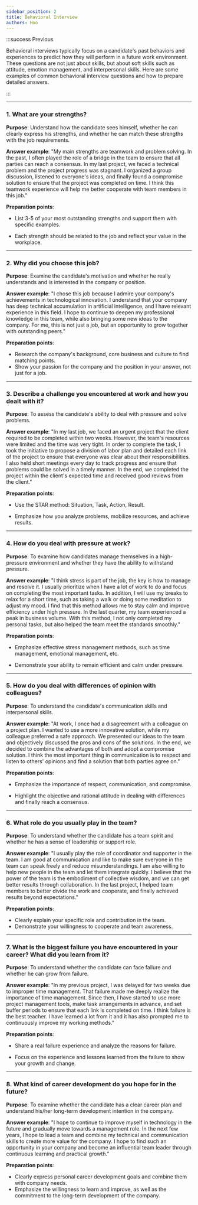 ```yaml
---
sidebar_position: 2
title: Behavioral Interview
authors: Hoo
---
```


:::success Previous

Behavioral interviews typically focus on a candidate's past behaviors and experiences to predict how they will perform in a future work environment. These questions are not just about skills, but about soft skills such as attitude, emotion management, and interpersonal skills. Here are some examples of common behavioral interview questions and how to prepare detailed answers.

::: 

------
### 1. What are your strengths?

**Purpose**: Understand how the candidate sees himself, whether he can clearly express his strengths, and whether he can match these strengths with the job requirements.

**Answer example**: "My main strengths are teamwork and problem solving. In the past, I often played the role of a bridge in the team to ensure that all parties can reach a consensus. In my last project, we faced a technical problem and the project progress was stagnant. I organized a group discussion, listened to everyone's ideas, and finally found a compromise solution to ensure that the project was completed on time. I think this teamwork experience will help me better cooperate with team members in this job."

**Preparation points**:

- List 3-5 of your most outstanding strengths and support them with specific examples.

- Each strength should be related to the job and reflect your value in the workplace.

------

### 2. Why did you choose this job?

**Purpose**: Examine the candidate's motivation and whether he really understands and is interested in the company or position.

**Answer example**: "I chose this job because I admire your company's achievements in technological innovation. I understand that your company has deep technical accumulation in artificial intelligence, and I have relevant experience in this field. I hope to continue to deepen my professional knowledge in this team, while also bringing some new ideas to the company. For me, this is not just a job, but an opportunity to grow together with outstanding peers."

**Preparation points**:

- Research the company's background, core business and culture to find matching points.
- Show your passion for the company and the position in your answer, not just for a job.

------

### 3. Describe a challenge you encountered at work and how you dealt with it?

**Purpose**: To assess the candidate's ability to deal with pressure and solve problems.

**Answer example**: "In my last job, we faced an urgent project that the client required to be completed within two weeks. However, the team's resources were limited and the time was very tight. In order to complete the task, I took the initiative to propose a division of labor plan and detailed each link of the project to ensure that everyone was clear about their responsibilities. I also held short meetings every day to track progress and ensure that problems could be solved in a timely manner. In the end, we completed the project within the client's expected time and received good reviews from the client."

**Preparation points**:

- Use the STAR method: Situation, Task, Action, Result.

- Emphasize how you analyze problems, mobilize resources, and achieve results.

------

### 4. How do you deal with pressure at work?

**Purpose**: To examine how candidates manage themselves in a high-pressure environment and whether they have the ability to withstand pressure.

**Answer example**: "I think stress is part of the job, the key is how to manage and resolve it. I usually prioritize when I have a lot of work to do and focus on completing the most important tasks. In addition, I will use my breaks to relax for a short time, such as taking a walk or doing some meditation to adjust my mood. I find that this method allows me to stay calm and improve efficiency under high pressure. In the last quarter, my team experienced a peak in business volume. With this method, I not only completed my personal tasks, but also helped the team meet the standards smoothly."

**Preparation points**:

- Emphasize effective stress management methods, such as time management, emotional management, etc.

- Demonstrate your ability to remain efficient and calm under pressure.

------

### 5. How do you deal with differences of opinion with colleagues?

**Purpose**: To understand the candidate's communication skills and interpersonal skills.

**Answer example**: "At work, I once had a disagreement with a colleague on a project plan. I wanted to use a more innovative solution, while my colleague preferred a safe approach. We presented our ideas to the team and objectively discussed the pros and cons of the solutions. In the end, we decided to combine the advantages of both and adopt a compromise solution. I think the most important thing in communication is to respect and listen to others' opinions and find a solution that both parties agree on."

**Preparation points**:

- Emphasize the importance of respect, communication, and compromise.

- Highlight the objective and rational attitude in dealing with differences and finally reach a consensus.

------

### 6. What role do you usually play in the team?

**Purpose**: To understand whether the candidate has a team spirit and whether he has a sense of leadership or support role.

**Answer example**: "I usually play the role of coordinator and supporter in the team. I am good at communication and like to make sure everyone in the team can speak freely and reduce misunderstandings. I am also willing to help new people in the team and let them integrate quickly. I believe that the power of the team is the embodiment of collective wisdom, and we can get better results through collaboration. In the last project, I helped team members to better divide the work and cooperate, and finally achieved results beyond expectations."

**Preparation points**:

- Clearly explain your specific role and contribution in the team.
- Demonstrate your willingness to cooperate and team awareness.

------

### 7. What is the biggest failure you have encountered in your career? What did you learn from it?

**Purpose**: To understand whether the candidate can face failure and whether he can grow from failure.

**Answer example**: "In my previous project, I was delayed for two weeks due to improper time management. That failure made me deeply realize the importance of time management. Since then, I have started to use more project management tools, make task arrangements in advance, and set buffer periods to ensure that each link is completed on time. I think failure is the best teacher. I have learned a lot from it and it has also prompted me to continuously improve my working methods."

**Preparation points**:

- Share a real failure experience and analyze the reasons for failure.

- Focus on the experience and lessons learned from the failure to show your growth and change.

------

### 8. What kind of career development do you hope for in the future?

**Purpose**: To examine whether the candidate has a clear career plan and understand his/her long-term development intention in the company.

**Answer example**: "I hope to continue to improve myself in technology in the future and gradually move towards a management role. In the next few years, I hope to lead a team and combine my technical and communication skills to create more value for the company. I hope to find such an opportunity in your company and become an influential team leader through continuous learning and practical growth."

**Preparation points**:

- Clearly express personal career development goals and combine them with company needs.
- Emphasize the willingness to learn and improve, as well as the commitment to the long-term development of the company.



